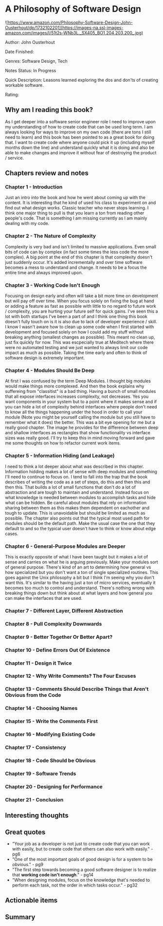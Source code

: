 # A Philosophy of Software Design
![https://www.amazon.com/Philosophy-Software-Design-John-Ousterhout/dp/1732102201](https://images-na.ssl-images-amazon.com/images/I/51t2s-WNb3L._SX405_BO1,204,203,200_.jpg)

Author: John Ousterhout

Date Finished: 

Genres: Software Design, Tech

Notes Status: In Progress

Quick Description: Leasons learned exploring the dos and don'ts of creating workable software.

Rating: 


## Why am I reading this book?
As I get deeper into a software senior engineer role I need to improve upon my understanding of how to create code that can be used long term. I am always looking for ways to improve on my own code (there are tons I still need to learn) and this book has been pointed to as a great book for doing that. I want to create code where anyone could pick it up (including myself months down the line) and understand quickly what it is doing and also be able to make changes and improve it without fear of destroying the product / service.

## Chapters review and notes
### Chapter 1 - Introduction
Just an intro into the book and how he went about coming up with the content. It is interesting that he kind of used his class to experiment on and find out what design works. Classic teacher who never stops learning. I think one major thing to pull is that you learn a ton from reading other people's code. That is something I am missing currently as I am mainly dealing with my code. 

### Chapter 2 - The Nature of Complexity
Complexity is very bad and isn't limited to massive applications. Even small bits of code can by complex (in fact some times the less code the more complex). A big point at the end of this chapter is that complexity doesn't just suddenly occur. It's added incrementally and over time software becomes a mess to understand and change. It needs to be a focus the entire time and always improved upon.

### Chapter 3 - Working Code Isn't Enough
Focusing on design early and often will take a bit more time on development but will pay off over time. When you focus solely on fixing the bug at hand or adding a feature as fast as possible with little to no regard to future work / complexity, you are hurting your future self for quick gains. I've seen this a lot with both startups I've been a part of and I think one thing this book doesn't fully touch on is it is also due to lack of developer experience / skill. I know I wasn't aware how to clean up some code when I first started with development and focused solely on how I could add my stuff without breaking anything (smallest changes as possible). This meant no clean up, just fix quickly for now. This was escpecially true at Meditech where there were no automated testing and we just wanted to always limit our code impact as much as possible. Taking the time early and often to think of software design is extremely important.

### Chapter 4 - Modules Should Be Deep
At first I was confused by the term Deep Modules. I thought big modules would make things more complexed. And then the book explains why suffereing from "classitist" is a bad thing. Having a bunch of small modules that all expose interfaces increases complexity, not decreases. Yes you want components in your system but to a point where it makes sense and if you can hide a lot of complexity behind interfaces where people don't need to know all the things happening under the hood in order to call your module (Note you might be yourself calling the module but you still have to remember what it does) the better. This was a bit eye opening for me but a really good chapter. The image he provides for the difference between deep and shallow interfaces as rectangles that show functionality vs interface sizes was really good. I'll try to keep this in mind moving forward and gave me some thoughts on how to refactor current work items.

### Chapter 5 - Information Hiding (and Leakage)
I need to think a lot deeper about what was described in this chapter. Information hidding makes a lot of sense with deep modules and something I'll need to continue to focus on. I tend to fall into the trap that the book describes of writing the code as a set of steps, do this and then this and then this. That builds a lot of small functions that don't do a lot of abstraction and are tough to maintain and understand. Instead focus on what knowledge is needed between modules to accomplish tasks and hide what can be hidden. Be careful about modules that rely on information sharing between them as this makes them dependent on eachother and tough to update. This is unavoidable but should be limited as much as possible. The chapter also points out that the typical most used path for modules should be the default path. Make the usual case the one that they default to and so the typical user doesn't have to think or know about edge cases.

### Chapter 6 - General-Purpose Modules are Deeper
This is exactly opposite of what I have been taught but it makes a lot of sense and carries on what he is arguing previously. Make your modules sort of general purpose. There's kind of an art to determining how general vs how specialized but you don't want a ton of single specialized routines. This goes against the Unix philosophy a bit but I think I'm seeing why you don't want this. It's similar to the having just a ton of micro services, eventually it becomes too much to control and understand. There's nothing wrong with breaking things down but think about at what layers and how general you can make the interfaces that are used.

### Chapter 7 - Different Layer, Different Abstraction

### Chapter 8 - Pull Complexity Downwards

### Chapter 9 - Better Together Or Better Apart?

### Chapter 10 - Define Errors Out Of Existence

### Chapter 11 - Design it Twice

### Chapter 12 - Why Write Comments? The Four Excuses

### Chapter 13 - Comments Should Describe Things that Aren't Obvious from the Code

### Chapter 14 - Choosing Names

### Chapter 15 - Write the Comments First

### Chapter 16 - Modifying Existing Code

### Chapter 17 - Consistency

### Chapter 18 - Code Should be Obvious

### Chapter 19 - Software Trends

### Chapter 20 - Designing for Performance

### Chapter 21 - Conclusion

## Interesting thoughts


## Great quotes
 - "Your job as a developer is not just to create code that you can work with easily, but to create code that others can also work with easily." - pg6
 - "One of the most important goals of good design is for a system to be *obvious*." - pg9
 - "The first step towards becoming a good software designer is to realize that **working code isn't enough**." - pg14
 - "When designing modules, focus on the knowledge that's needed to perform each task, not the order in which tasks occur." - pg32

## Actionable items


## Summary


